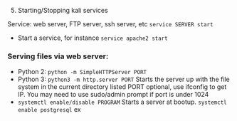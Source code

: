 5. Starting/Stopping kali services

Service: web server, FTP server, ssh server, etc
`service SERVER start`
- Start a service, for instance `service apache2 start`
### Serving files via web server:
- Python 2: `python -m SimpleHTTPServer PORT`
- Python 3: `python3 -m http.server PORT`
Starts the server up with the file system in the current directory listed
PORT optional, use ifconfig to get IP. You may need to use sudo/admin prompt if port is under 1024
- `systemctl enable/disable PROGRAM`
Starts a server at bootup. `systemctl enable postgresql` ex